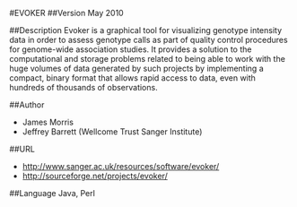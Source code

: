 #EVOKER
##Version
May 2010

##Description
Evoker is a graphical tool for visualizing genotype intensity data in order to assess genotype calls as part of quality control procedures for genome-wide association studies. It provides a solution to the computational and storage problems related to being able to work with the huge volumes of data generated by such projects by implementing a compact, binary format that allows rapid access to data, even with hundreds of thousands of observations.

##Author
* James Morris
* Jeffrey Barrett (Wellcome Trust Sanger Institute)

##URL
* http://www.sanger.ac.uk/resources/software/evoker/
* http://sourceforge.net/projects/evoker/

##Language
Java, Perl

